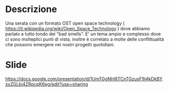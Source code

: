 # Descrizione

Una serata con un formato OST open space technology ( https://it.wikipedia.org/wiki/Open_Space_Technology ) dove abbiamo parlato a tutto tondo dei "bad smells". E' un tema ampio e complesso dove ci sono molteplici punti di vista, inoltre è correlato a molte delle conflittualità che possono emergere nei nostri progetti quotidiani.


# Slide

https://docs.google.com/presentation/d/1UmTGgNhI8TCnTGzusF9i4kDkBYzoZGLbi4ZRpcpK6eg/edit?usp=sharing